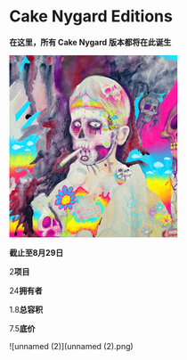 # Cake Nygard Editions

**在这里，所有 Cake Nygard 版本都将在此诞生**

![unnamed](unnamed.png)

**截止至8月29日**

2**项目**

24**拥有者**

1.8**总容积**

7.5**底价**

![unnamed (2)](unnamed (2).png)
